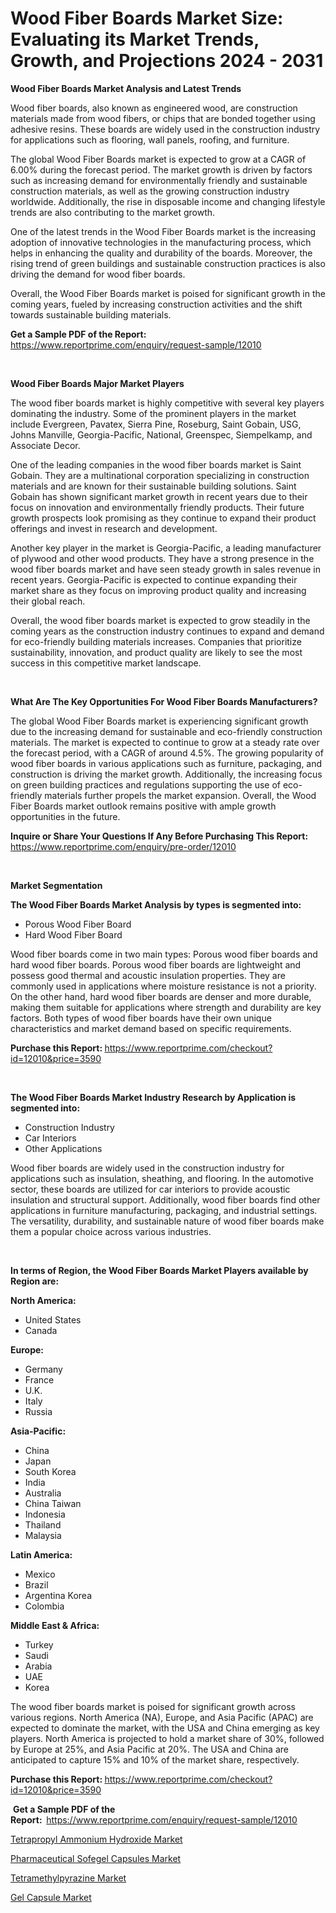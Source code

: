 <p><h1>Wood Fiber Boards Market Size: Evaluating its Market Trends, Growth, and Projections 2024 - 2031</h1></p><p><strong>Wood Fiber Boards Market Analysis and Latest Trends</strong></p>
<p><p>Wood fiber boards, also known as engineered wood, are construction materials made from wood fibers, or chips that are bonded together using adhesive resins. These boards are widely used in the construction industry for applications such as flooring, wall panels, roofing, and furniture.</p><p>The global Wood Fiber Boards market is expected to grow at a CAGR of 6.00% during the forecast period. The market growth is driven by factors such as increasing demand for environmentally friendly and sustainable construction materials, as well as the growing construction industry worldwide. Additionally, the rise in disposable income and changing lifestyle trends are also contributing to the market growth.</p><p>One of the latest trends in the Wood Fiber Boards market is the increasing adoption of innovative technologies in the manufacturing process, which helps in enhancing the quality and durability of the boards. Moreover, the rising trend of green buildings and sustainable construction practices is also driving the demand for wood fiber boards.</p><p>Overall, the Wood Fiber Boards market is poised for significant growth in the coming years, fueled by increasing construction activities and the shift towards sustainable building materials.</p></p>
<p><strong>Get a Sample PDF of the Report:&nbsp;</strong> <a href="https://www.reportprime.com/enquiry/request-sample/12010">https://www.reportprime.com/enquiry/request-sample/12010</a></p>
<p>&nbsp;</p>
<p><strong>Wood Fiber Boards Major Market Players</strong></p>
<p><p>The wood fiber boards market is highly competitive with several key players dominating the industry. Some of the prominent players in the market include Evergreen, Pavatex, Sierra Pine, Roseburg, Saint Gobain, USG, Johns Manville, Georgia-Pacific, National, Greenspec, Siempelkamp, and Associate Decor. </p><p>One of the leading companies in the wood fiber boards market is Saint Gobain. They are a multinational corporation specializing in construction materials and are known for their sustainable building solutions. Saint Gobain has shown significant market growth in recent years due to their focus on innovation and environmentally friendly products. Their future growth prospects look promising as they continue to expand their product offerings and invest in research and development.</p><p>Another key player in the market is Georgia-Pacific, a leading manufacturer of plywood and other wood products. They have a strong presence in the wood fiber boards market and have seen steady growth in sales revenue in recent years. Georgia-Pacific is expected to continue expanding their market share as they focus on improving product quality and increasing their global reach.</p><p>Overall, the wood fiber boards market is expected to grow steadily in the coming years as the construction industry continues to expand and demand for eco-friendly building materials increases. Companies that prioritize sustainability, innovation, and product quality are likely to see the most success in this competitive market landscape.</p></p>
<p>&nbsp;</p>
<p><strong>What Are The Key Opportunities For Wood Fiber Boards Manufacturers?</strong></p>
<p><p>The global Wood Fiber Boards market is experiencing significant growth due to the increasing demand for sustainable and eco-friendly construction materials. The market is expected to continue to grow at a steady rate over the forecast period, with a CAGR of around 4.5%. The growing popularity of wood fiber boards in various applications such as furniture, packaging, and construction is driving the market growth. Additionally, the increasing focus on green building practices and regulations supporting the use of eco-friendly materials further propels the market expansion. Overall, the Wood Fiber Boards market outlook remains positive with ample growth opportunities in the future.</p></p>
<p><strong>Inquire or Share Your Questions If Any Before Purchasing This Report:</strong> <a href="https://www.reportprime.com/enquiry/pre-order/12010">https://www.reportprime.com/enquiry/pre-order/12010</a></p>
<p>&nbsp;</p>
<p><strong>Market Segmentation</strong></p>
<p><strong>The Wood Fiber Boards Market Analysis by types is segmented into:</strong></p>
<p><ul><li>Porous Wood Fiber Board</li><li>Hard Wood Fiber Board</li></ul></p>
<p><p>Wood fiber boards come in two main types: Porous wood fiber boards and hard wood fiber boards. Porous wood fiber boards are lightweight and possess good thermal and acoustic insulation properties. They are commonly used in applications where moisture resistance is not a priority. On the other hand, hard wood fiber boards are denser and more durable, making them suitable for applications where strength and durability are key factors. Both types of wood fiber boards have their own unique characteristics and market demand based on specific requirements.</p></p>
<p><strong>Purchase this Report:&nbsp;</strong><a href="https://www.reportprime.com/checkout?id=12010&price=3590">https://www.reportprime.com/checkout?id=12010&price=3590</a></p>
<p>&nbsp;</p>
<p><strong>The Wood Fiber Boards Market Industry Research by Application is segmented into:</strong></p>
<p><ul><li>Construction Industry</li><li>Car Interiors</li><li>Other Applications</li></ul></p>
<p><p>Wood fiber boards are widely used in the construction industry for applications such as insulation, sheathing, and flooring. In the automotive sector, these boards are utilized for car interiors to provide acoustic insulation and structural support. Additionally, wood fiber boards find other applications in furniture manufacturing, packaging, and industrial settings. The versatility, durability, and sustainable nature of wood fiber boards make them a popular choice across various industries.</p></p>
<p>&nbsp;</p>
<p><strong>In terms of Region, the Wood Fiber Boards Market Players available by Region are:</strong></p>
<p>
    <p> <strong> North America: </strong>
        <ul>
            <li>United States</li>
            <li>Canada</li>
        </ul>
        </p> 
    <p> <strong> Europe: </strong>
        <ul>
            <li>Germany</li>
            <li>France</li>
            <li>U.K.</li>
            <li>Italy</li>
            <li>Russia</li>
        </ul>
        </p> 
    <p> <strong> Asia-Pacific: </strong>
        <ul>
            <li>China</li>
            <li>Japan</li>
            <li>South Korea</li>
            <li>India</li>
            <li>Australia</li>
            <li>China Taiwan</li>
            <li>Indonesia</li>
            <li>Thailand</li>
            <li>Malaysia</li>
        </ul>
        </p> 
    <p> <strong> Latin America: </strong>
        <ul>
            <li>Mexico</li>
            <li>Brazil</li>
            <li>Argentina Korea</li>
            <li>Colombia</li>
        </ul>
        </p> 
    <p> <strong> Middle East & Africa: </strong>
        <ul>
            <li>Turkey</li>
            <li>Saudi</li>
            <li>Arabia</li>
            <li>UAE</li>
            <li>Korea</li>
        </ul>
    </p>
    </p>
<p><p>The wood fiber boards market is poised for significant growth across various regions. North America (NA), Europe, and Asia Pacific (APAC) are expected to dominate the market, with the USA and China emerging as key players. North America is projected to hold a market share of 30%, followed by Europe at 25%, and Asia Pacific at 20%. The USA and China are anticipated to capture 15% and 10% of the market share, respectively.</p></p>
<p><strong>Purchase this Report: </strong><a href="https://www.reportprime.com/checkout?id=12010&price=3590">https://www.reportprime.com/checkout?id=12010&price=3590</a></p>
<p>&nbsp;<strong>Get a Sample PDF of the Report:&nbsp;&nbsp;</strong><a href="https://www.reportprime.com/enquiry/request-sample/12010">https://www.reportprime.com/enquiry/request-sample/12010</a></p>
<p><strong></strong></p>
<p><p><a href="https://github.com/mancsybtousav/Market-Research-Report-List-1/blob/main/tetrapropyl-ammonium-hydroxide-market.md">Tetrapropyl Ammonium Hydroxide Market</a></p><p><a href="https://issuu.com/reportprime-2/docs/pharmaceutical-sofegel-capsules-market-size-2030.p">Pharmaceutical Sofegel Capsules Market</a></p><p><a href="https://github.com/josesg55/Market-Research-Report-List-1/blob/main/tetramethylpyrazine-market.md">Tetramethylpyrazine Market</a></p><p><a href="https://issuu.com/reportprime-2/docs/gel-capsule-market-size-2030.pptx">Gel Capsule Market</a></p></p>